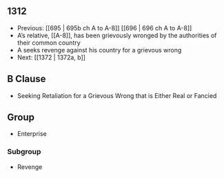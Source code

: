 ## 1312
- Previous: [[695 | 695b ch A to A-8]] [[696 | 696 ch A to A-8]] 
- A’s relative, [[A-8]], has been grievously wronged by the authorities of their common country
- A seeks revenge against his country for a grievous wrong
- Next: [[1372 | 1372a, b]] 

## B Clause
- Seeking Retaliation for a Grievous Wrong that is Either Real or Fancied

## Group
- Enterprise

### Subgroup
- Revenge

